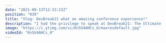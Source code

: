 ```yaml
---
date: "2021-09-13T12:33:22Z"
position: "039"
title: "Vlog: DevBreak21 what an amazing conference experience!"
description: "I had the privilege to speak at DevBreak21: The Ultimate Tech Festival. It's indeed more of a festival than a conference. Held in an ancient castle, the grounds allowed for lot's of activities and multiple talk tracks. \n\nI had a great time!\nSee more here: https://www.devbreak.io/\n\nFollow me here:\nWebsite: https://timbenniks.dev\nTwitter: https://twitter.com/timbenniks\nGithub: https://github.com/timbenniks"
image: "https://i.ytimg.com/vi/Kn5U4AHCs_0/maxresdefault.jpg"
videoId: "Kn5U4AHCs_0"
---
```



